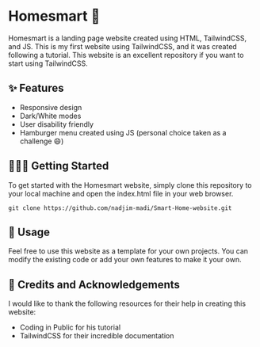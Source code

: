 # Homesmart 📱

Homesmart is a landing page website created using HTML, TailwindCSS, and JS. This is my first website using TailwindCSS, and it was created following a tutorial. This website is an excellent repository if you want to start using TailwindCSS. 

## ✨ Features

- Responsive design
- Dark/White modes
- User disability friendly
- Hamburger menu created using JS (personal choice taken as a challenge 😄)

## 👨🏼‍💻 Getting Started

To get started with the Homesmart website, simply clone this repository to your local machine and open the index.html file in your web browser. 

``git clone https://github.com/nadjim-madi/Smart-Home-website.git``

## 🤝 Usage

Feel free to use this website as a template for your own projects. You can modify the existing code or add your own features to make it your own. 

## 👏 Credits and Acknowledgements

I would like to thank the following resources for their help in creating this website:
- Coding in Public for his tutorial 
- TailwindCSS for their incredible documentation


